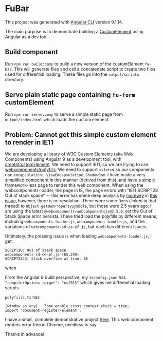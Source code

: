 # FuBar

This project was generated with [Angular CLI](https://github.com/angular/angular-cli) version 9.1.14.

The main purpose is to demonstrate building a [CustomElement](https://developer.mozilla.org/en-US/docs/Web/Web_Components/Using_custom_elements) using Angular as a dev tool.

## Build component

Run `npm run build:comp` to build a new version of the customElement `fu-bar`.  This will generate files and call a concatenate script to create two files used for differential loading. These files go into the `output/scripts` directory.

## Serve plain static page containing `fu-form` customElement

Run `npm run serve:comp` to serve a simple static page from `output/index.html` which loads the custom element. 

## Problem: Cannot get this simple custom element to render in IE11

We are developing a library of W3C Custom Elements (aka Web Components) using Angular 9 as a development tool, with [createCustomElement](https://angular.io/api/elements/createCustomElement). We need to support IE11, so we are trying to use [webcomponents/polyfills](https://www.webcomponents.org/polyfills). We need to support `<slot>`s so our components use `encapsulation: ViewEncapsulation.ShadowDom`. I have made a very simplified component in this manner (derived from [this](https://www.techiediaries.com/angular/angular-9-web-components-custom-elements-shadow-dom/)), and have a simple framework-less page to render this web component. When using the webcomponents-loader, the page in IE, the page errors with "IE11 SCRIPT28 Out of stack space" -- this error has some deep analysis by [morewry](https://github.com/morewry) in [this issue](https://github.com/webcomponents/webcomponentsjs/issues/972), however, there is no resolution. There were some fixes (linked in that thread) to `Object.getOwnPropertySymbols`, but those were 2.5 years ago; I am using the latest `@webcomponents/webcomponentsjs@2.5.0`, yet the Out of Stack Space error persists.  I have tried load the polyfills by different means, including `webcomponents-loader.js`, `webcomponents-bundle.js`, and the variations of `webcomponents-sd-ce-pf.js`, but each has different issues. 

Ultimately, the pressing issue is when loading `webcomponents-loader.js`, I get:

```
SCRIPT28: Out of stack space
webcomponents-sd-ce-pf.js (65,290)
SCRIPT2343: Stack overflow at line: 65
```

when 

From the Angular 9 build perspective, my `tsconfig.json` has `"compilerOptions.target": "es2015"` which gives me differential loading scripts.

`polyfills.ts` has

```
(window as any).__Zone_enable_cross_context_check = true;
import 'document-register-element';
```

I have a small, complete demonstrative project [here](https://github.com/btmurrell/ng9-custom-el-shadow-ie11).  This web component renders error free in Chrome, needless to say.

Thanks in advance!
